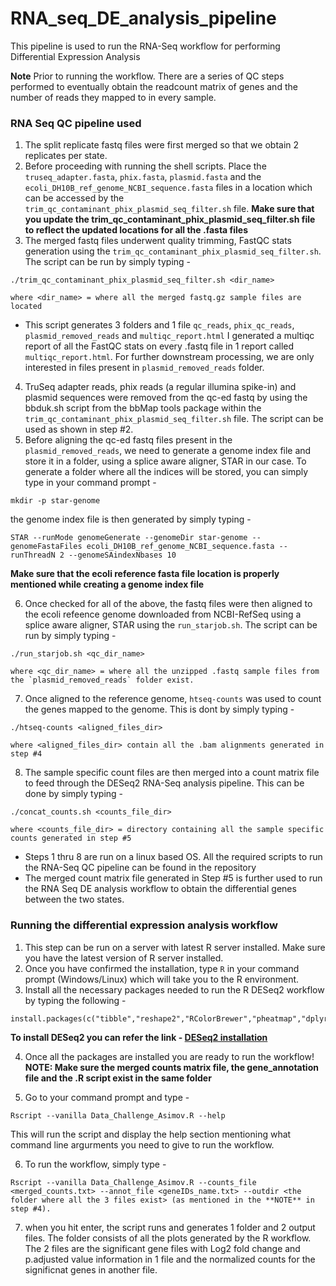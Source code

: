 # RNA_seq_DE_analysis_pipeline
This pipeline is used to run the RNA-Seq workflow for performing Differential Expression Analysis

**Note** Prior to running the workflow. There are a series of QC steps performed to eventually obtain the readcount matrix of genes and the number of reads they mapped to in every sample.

### RNA Seq QC pipeline used
1. The split replicate fastq files were first merged so that we obtain 2 replicates per state.
2. Before proceeding with running the shell scripts. Place the `truseq_adapter.fasta`, `phix.fasta`, `plasmid.fasta` and the `ecoli_DH10B_ref_genome_NCBI_sequence.fasta` files in a location which can be accessed by the `trim_qc_contaminant_phix_plasmid_seq_filter.sh` file. 
**Make sure that you update the trim_qc_contaminant_phix_plasmid_seq_filter.sh file to reflect the updated locations for all the .fasta files**
3. The merged fastq files underwent quality trimming, FastQC stats generation using the `trim_qc_contaminant_phix_plasmid_seq_filter.sh`. The script can be run by simply typing - 
```
./trim_qc_contaminant_phix_plasmid_seq_filter.sh <dir_name>

where <dir_name> = where all the merged fastq.gz sample files are located
```
* This script generates 3 folders and 1 file `qc_reads`, `phix_qc_reads`, `plasmid_removed_reads` and `multiqc_report.html`
I generated a multiqc report of all the FastQC stats on every .fastq file in 1 report called `multiqc_report.html`. For further downstream processing, we are only interested in files present in `plasmid_removed_reads` folder.
4. TruSeq adapter reads, phix reads (a regular illumina spike-in) and plasmid sequences were removed from the qc-ed fastq by using the bbduk.sh script from the bbMap tools package within the `trim_qc_contaminant_phix_plasmid_seq_filter.sh` file. The script can be used as shown in step #2.
5. Before aligning the qc-ed fastq files present in the `plasmid_removed_reads`, we need to generate a genome index file and store it in a folder, using a splice aware aligner, STAR in our case. To generate a folder where all the indices will be stored, you can simply type in your command prompt - 
```
mkdir -p star-genome
```
the genome index file is then generated by simply typing - 
```
STAR --runMode genomeGenerate --genomeDir star-genome --genomeFastaFiles ecoli_DH10B_ref_genome_NCBI_sequence.fasta --runThreadN 2 --genomeSAindexNbases 10
```
**Make sure that the ecoli reference fasta file location is properly mentioned while creating a genome index file**

6. Once checked for all of the above, the fastq files were then aligned to the ecoli refeence genome downloaded from NCBI-RefSeq using a splice aware aligner, STAR using the `run_starjob.sh`. The script can be run by simply typing - 
```
./run_starjob.sh <qc_dir_name>

where <qc_dir_name> = where all the unzipped .fastq sample files from the `plasmid_removed_reads` folder exist.

``` 
7. Once aligned to the reference genome, `htseq-counts` was used to count the genes mapped to the genome. This is dont by simply typing - 
```
./htseq-counts <aligned_files_dir>

where <aligned_files_dir> contain all the .bam alignments generated in step #4
```

8. The sample specific count files are then merged into a count matrix file to feed through the DESeq2 RNA-Seq analysis pipeline. This can be done by simply typing - 
```
./concat_counts.sh <counts_file_dir>

where <counts_file_dir> = directory containing all the sample specific counts generated in step #5
```
* Steps 1 thru 8 are run on a linux based OS. All the required scripts to run the RNA-Seq QC pipeline can be found in the repository 
* The merged count matrix file generated in Step #5 is further used to run the RNA Seq DE analysis workflow to obtain the differential genes between the two states.

### Running the differential expression analysis workflow
1. This step can be run on a server with latest R server installed. Make sure you have the latest version of R server installed.
2. Once you have confirmed the installation, type `R` in your command prompt (Windows/Linux) which will take you to the R environment.
3. Install all the necessary packages needed to run the R DESeq2 workflow by typing the following - 
```
install.packages(c("tibble","reshape2","RColorBrewer","pheatmap","dplyr","ggplot2","optparse"))
```
**To install DESeq2 you can refer the link - [DESeq2 installation](http://bioconductor.org/packages/release/bioc/html/DESeq2.html)**

4. Once all the packages are installed you are ready to run the workflow! **NOTE: Make sure the merged counts matrix file, the gene_annotation file and the .R script exist in the same folder**

5. Go to your command prompt and type - 
```
Rscript --vanilla Data_Challenge_Asimov.R --help
```
This will run the script and display the help section mentioning what command line argurments you need to give to run the workflow.

6. To run the workflow, simply type - 
```
Rscript --vanilla Data_Challenge_Asimov.R --counts_file <merged_counts.txt> --annot_file <geneIDs_name.txt> --outdir <the folder where all the 3 files exist> (as mentioned in the **NOTE** in step #4).
```

7. when you hit enter, the script runs and generates 1 folder and 2 output files. The folder consists of all the plots generated by the R workflow. The 2 files are the significant gene files with Log2 fold change and p.adjusted value information in 1 file and the normalized counts for the significnat genes in another file.

